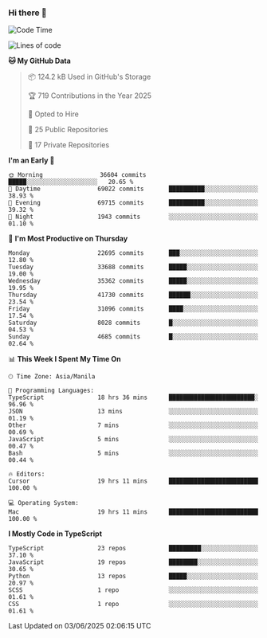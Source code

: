 ### Hi there 👋

<!--START_SECTION:waka-->
![Code Time](http://img.shields.io/badge/Code%20Time-1%2C789%20hrs%2023%20mins-blue)

![Lines of code](https://img.shields.io/badge/From%20Hello%20World%20I%27ve%20Written-66.8%20million%20lines%20of%20code-blue)

**🐱 My GitHub Data** 

> 📦 124.2 kB Used in GitHub's Storage 
 > 
> 🏆 719 Contributions in the Year 2025
 > 
> 💼 Opted to Hire
 > 
> 📜 25 Public Repositories 
 > 
> 🔑 17 Private Repositories 
 > 
**I'm an Early 🐤** 

```text
🌞 Morning                36604 commits       █████░░░░░░░░░░░░░░░░░░░░   20.65 % 
🌆 Daytime                69022 commits       ██████████░░░░░░░░░░░░░░░   38.93 % 
🌃 Evening                69715 commits       ██████████░░░░░░░░░░░░░░░   39.32 % 
🌙 Night                  1943 commits        ░░░░░░░░░░░░░░░░░░░░░░░░░   01.10 % 
```
📅 **I'm Most Productive on Thursday** 

```text
Monday                   22695 commits       ███░░░░░░░░░░░░░░░░░░░░░░   12.80 % 
Tuesday                  33688 commits       █████░░░░░░░░░░░░░░░░░░░░   19.00 % 
Wednesday                35362 commits       █████░░░░░░░░░░░░░░░░░░░░   19.95 % 
Thursday                 41730 commits       ██████░░░░░░░░░░░░░░░░░░░   23.54 % 
Friday                   31096 commits       ████░░░░░░░░░░░░░░░░░░░░░   17.54 % 
Saturday                 8028 commits        █░░░░░░░░░░░░░░░░░░░░░░░░   04.53 % 
Sunday                   4685 commits        █░░░░░░░░░░░░░░░░░░░░░░░░   02.64 % 
```


📊 **This Week I Spent My Time On** 

```text
🕑︎ Time Zone: Asia/Manila

💬 Programming Languages: 
TypeScript               18 hrs 36 mins      ████████████████████████░   96.96 % 
JSON                     13 mins             ░░░░░░░░░░░░░░░░░░░░░░░░░   01.19 % 
Other                    7 mins              ░░░░░░░░░░░░░░░░░░░░░░░░░   00.69 % 
JavaScript               5 mins              ░░░░░░░░░░░░░░░░░░░░░░░░░   00.47 % 
Bash                     5 mins              ░░░░░░░░░░░░░░░░░░░░░░░░░   00.44 % 

🔥 Editors: 
Cursor                   19 hrs 11 mins      █████████████████████████   100.00 % 

💻 Operating System: 
Mac                      19 hrs 11 mins      █████████████████████████   100.00 % 
```

**I Mostly Code in TypeScript** 

```text
TypeScript               23 repos            █████████░░░░░░░░░░░░░░░░   37.10 % 
JavaScript               19 repos            ████████░░░░░░░░░░░░░░░░░   30.65 % 
Python                   13 repos            █████░░░░░░░░░░░░░░░░░░░░   20.97 % 
SCSS                     1 repo              ░░░░░░░░░░░░░░░░░░░░░░░░░   01.61 % 
CSS                      1 repo              ░░░░░░░░░░░░░░░░░░░░░░░░░   01.61 % 
```




 Last Updated on 03/06/2025 02:06:15 UTC
<!--END_SECTION:waka-->
